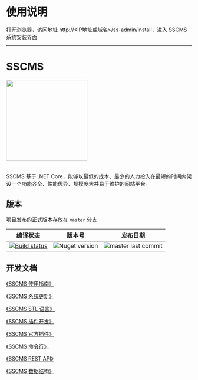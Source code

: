# 使用说明

打开浏览器，访问地址 http://<IP地址或域名>/ss-admin/install，进入 SSCMS 系统安装界面

***
# SSCMS

<img src="https://sscms.com/docs/v7/logo.png" height="220" align="center">
<br /><br />

SSCMS 基于 .NET Core，能够以最低的成本、最少的人力投入在最短的时间内架设一个功能齐全、性能优异、规模庞大并易于维护的网站平台。

## 版本

项目发布的正式版本存放在 `master` 分支

| 编译状态                                                                                                                                                                                     | 版本号                                                     | 发布日期                                                                                   |
| -------------------------------------------------------------------------------------------------------------------------------------------------------------------------------------------- | ---------------------------------------------------------- | ------------------------------------------------------------------------------------------ |
| [![Build status](https://sscms.visualstudio.com/cms/_apis/build/status/siteserver.cms?branchName=master)](https://sscms.visualstudio.com/cms/_build/latest?definitionId=1&branchName=master) | ![Nuget version](https://img.shields.io/nuget/v/SSCMS.svg) | ![master last commit](https://img.shields.io/github/last-commit/siteserver/cms/master.svg) |

## 开发文档

[《SSCMS 使用指南》](https://sscms.com/docs/v7/getting-started/)

[《SSCMS 系统更新》](https://sscms.com/docs/v7/updates/)

[《SSCMS STL 语言》](https://sscms.com/docs/v7/stl/)

[《SSCMS 插件开发》](https://sscms.com/docs/v7/plugin/)

[《SSCMS 官方插件》](https://sscms.com/docs/v7/official/)

[《SSCMS 命令行》](https://sscms.com/docs/v7/cli/)

[《SSCMS REST API》](https://sscms.com/docs/v7/api/)

[《SSCMS 数据结构》](https://sscms.com/docs/v7/model/)
